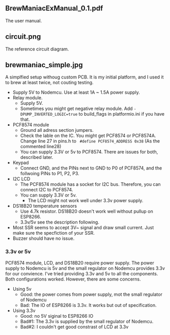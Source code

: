 ## BrewManiacExManual_0.1.pdf

The user manual.


## circuit.png

The reference circuit diagram.

## brewmaniac_simple.jpg

A simplfied setup withoug custom PCB. It is my initial platform, and I used it to brew at least twice, not couting testing.
* Supply 5V to Nodemcu. Use at least 1A ~ 1.5A power supply.
* Relay module.
    * Supply 5V. 
    * Sometimes you might get negative relay module. Add `-DPUMP_INVERTED_LOGIC=true` to build_flags in platformio.ini if you have that. 
 * PCF8574 module
    * Ground all adress section jumpers.
    * Check the lable on the IC. You might get PCF8574 or PCF8574A. Change line 27 in pins.h to
     ` #define PCF8574_ADDRESS 0x38` (As the commented line28)
    * You can supply 3.3V or 5v to PCF8574. There are issues for both, described later.
 * Keypad
    * Connect GND, and the PINs next to GND to P0 of PCF8574, and the follwoing PINs to P1, P2, P3. 
 * I2C LCD
    * The PCF8574 module has a socket for I2C bus. Therefore, you can connect I2C to PCF8574.
    * You can supply 3.3V or 5v.
        * The LCD might not work well under 3.3v power supply.
 * DS18B20 temperature sensors
    * Use 4.7k resistor. DS18B20 doesn't work well without pullup on ESP8266.
    * 3.3v/5v see the description following.
 * Most SSR seems to accept 3V~ signal and draw small current. Just make sure the specfiction of your SSR. 
 * Buzzer should have no issue.

### 3.3v or 5v
PCF8574 module, LCD, and DS18B20 require power supply. The power supply to Nodemcu is 5v and the small regulator on Nodemcu provides 3.3v for our convience. I've tried providing 3.3v and 5v to all the components. Both configurations worked. However, there are some concerns. 
 * Using 5v
    * Good: the power comes from power supply, mot the small regulator of Nodemcu
    * Bad: The IO of ESP8266 is 3.3v. It works but out of specification.
 * Using 3.3v
    * Good: no 5V siginal to ESP8266 IO
    * Bad#1: The 3.3v is supplied by the small regulator of Nodemcu.
    * Bad#2: I couldn't get good constrast of LCD at 3.3v
